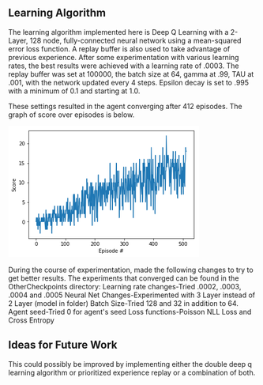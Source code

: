 ## Learning Algorithm

The learning algorithm implemented here is Deep Q Learning with a 2-Layer, 128 node, fully-connected neural network using a mean-squared error loss function. A replay buffer is also used to take advantage of previous experience. After some experimentation with various learning rates, the best results were achieved with a learning rate of .0003. The replay buffer was set at 100000, the batch size at 64, gamma at .99, TAU at .001, with the network updated every 4 steps. Epsilon decay is set to .995 with a minimum of 0.1 and starting at 1.0.

These settings resulted in the agent converging after 412 episodes. The graph of score over episodes is below.

![Results Graph](dqn_results.png)

During the course of experimentation, made the following changes to try to get better results. The experiments that converged can be found in the OtherCheckpoints directory: Learning rate changes-Tried .0002, .0003, .0004 and .0005 Neural Net Changes-Experimented with 3 Layer instead of 2 Layer (model in folder) Batch Size-Tried 128 and 32 in addition to 64. Agent seed-Tried 0 for agent's seed Loss functions-Poisson NLL Loss and Cross Entropy

## Ideas for Future Work

This could possibly be improved by implementing either the double deep q learning algorithm or prioritized experience replay or a combination of both.

